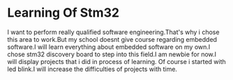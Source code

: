 # Learning Of Stm32

I want to perform really qualified software engineering.That's why i chose this area to work.But my school doesnt give course regarding embedded software.I will
learn everything about embedded software on my own.I chose stm32 discovery board to step into this field.I am newbie for now.I will display projects
that i did in process of learning. Of course i started with led blink.I will increase the difficulties of projects with time.
